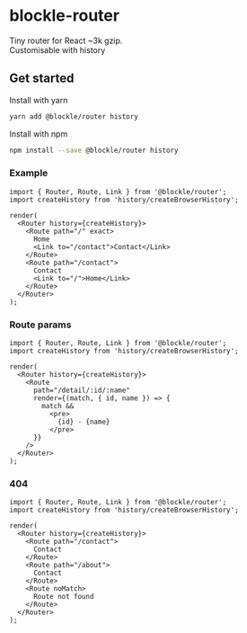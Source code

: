 # blockle-router

Tiny router for React ~3k gzip.  
Customisable with history

## Get started

Install with yarn

```bash
yarn add @blockle/router history
```

Install with npm

```bash
npm install --save @blockle/router history
```

### Example

```tsx
import { Router, Route, Link } from '@blockle/router';
import createHistory from 'history/createBrowserHistory';

render(
  <Router history={createHistory}>
    <Route path="/" exact>
      Home
      <Link to="/contact">Contact</Link>
    </Route>
    <Route path="/contact">
      Contact
      <Link to="/">Home</Link>
    </Route>
  </Router>
);
```

### Route params

```tsx
import { Router, Route, Link } from '@blockle/router';
import createHistory from 'history/createBrowserHistory';

render(
  <Router history={createHistory}>
    <Route 
      path="/detail/:id/:name"
      render={(match, { id, name }) => {
        match &&
          <pre>
            {id} - {name}
          </pre>
      }}      
    />
  </Router>
);
```

### 404

```tsx
import { Router, Route, Link } from '@blockle/router';
import createHistory from 'history/createBrowserHistory';

render(
  <Router history={createHistory}>
    <Route path="/contact">
      Contact
    </Route>
    <Route path="/about">
      Contact
    </Route>
    <Route noMatch>
      Route not found
    </Route>
  </Router>
);
```
